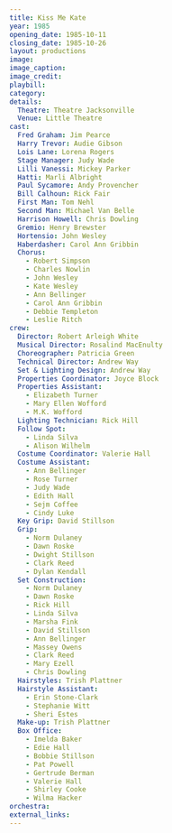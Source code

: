 ```yaml
---
title: Kiss Me Kate
year: 1985
opening_date: 1985-10-11
closing_date: 1985-10-26
layout: productions
image:
image_caption:
image_credit:
playbill: 
category: 
details:
  Theatre: Theatre Jacksonville
  Venue: Little Theatre
cast:
  Fred Graham: Jim Pearce
  Harry Trevor: Audie Gibson
  Lois Lane: Lorena Rogers
  Stage Manager: Judy Wade
  Lilli Vanessi: Mickey Parker
  Hatti: Marli Albright
  Paul Sycamore: Andy Provencher
  Bill Calhoun: Rick Fair
  First Man: Tom Nehl
  Second Man: Michael Van Belle
  Harrison Howell: Chris Dowling
  Gremio: Henry Brewster
  Hortensio: John Wesley
  Haberdasher: Carol Ann Gribbin
  Chorus:
    - Robert Simpson
    - Charles Nowlin
    - John Wesley
    - Kate Wesley
    - Ann Bellinger
    - Carol Ann Gribbin
    - Debbie Templeton
    - Leslie Ritch
crew:
  Director: Robert Arleigh White
  Musical Director: Rosalind MacEnulty
  Choreographer: Patricia Green
  Technical Director: Andrew Way
  Set & Lighting Design: Andrew Way
  Properties Coordinator: Joyce Block
  Properties Assistant:
    - Elizabeth Turner
    - Mary Ellen Wofford
    - M.K. Wofford
  Lighting Technician: Rick Hill
  Follow Spot:
    - Linda Silva
    - Alison Wilhelm
  Costume Coordinator: Valerie Hall
  Costume Assistant:
    - Ann Bellinger
    - Rose Turner
    - Judy Wade
    - Edith Hall
    - Sejm Coffee
    - Cindy Luke
  Key Grip: David Stillson
  Grip:
    - Norm Dulaney
    - Dawn Roske
    - Dwight Stillson
    - Clark Reed
    - Dylan Kendall
  Set Construction:
    - Norm Dulaney
    - Dawn Roske
    - Rick Hill
    - Linda Silva
    - Marsha Fink
    - David Stillson
    - Ann Bellinger
    - Massey Owens
    - Clark Reed
    - Mary Ezell
    - Chris Dowling
  Hairstyles: Trish Plattner
  Hairstyle Assistant:
    - Erin Stone-Clark
    - Stephanie Witt
    - Sheri Estes
  Make-up: Trish Plattner
  Box Office:
    - Imelda Baker
    - Edie Hall
    - Bobbie Stillson
    - Pat Powell
    - Gertrude Berman
    - Valerie Hall
    - Shirley Cooke
    - Wilma Hacker
orchestra:
external_links:
---
```


